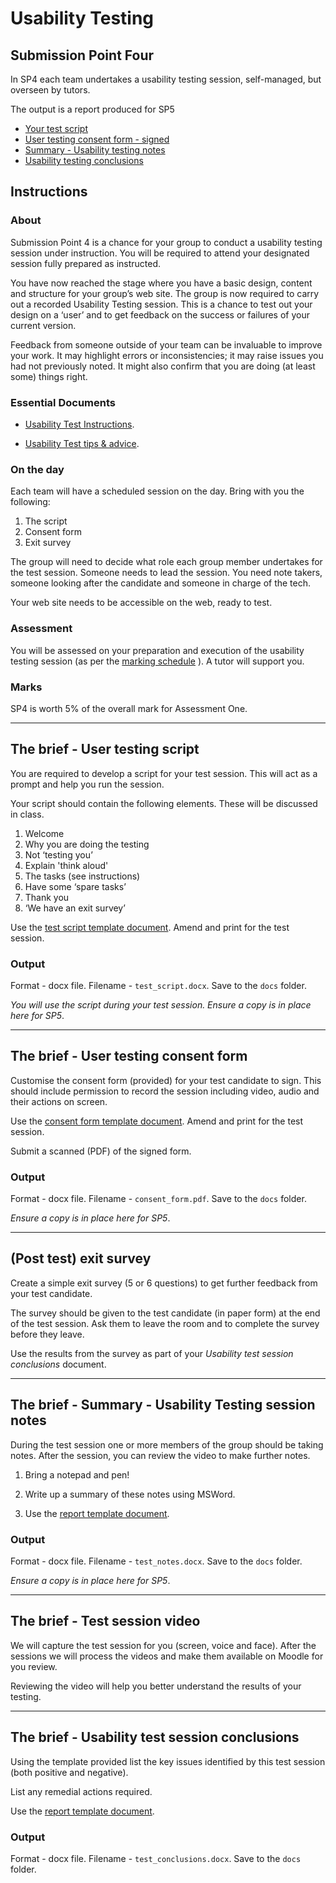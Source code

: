 # Usability Testing

## Submission Point Four

<p>In SP4 each team undertakes a usability testing session, self-managed, but overseen by tutors.</p>

<p>The output is a report produced for SP5</p>

*   [Your test script](docs/test_script.docx)
*   [User testing consent form - signed](docs/consent_form.pdf)
*   [Summary - Usability testing notes](docs/test_notes.docx)
*   [Usability testing conclusions](docs/test_conclusions.docx)


## Instructions

### About
    
Submission Point 4 is a chance for your group to conduct a usability testing session under instruction. You will be required to attend your designated session fully prepared as instructed.
    
You have now reached the stage where you have a basic design, content and structure for your group’s web site. The group is now required to carry out a recorded Usability Testing session. This is a chance to test out your design on a ‘user’ and to get feedback on the success or failures of your current version.

Feedback from someone outside of your team can be invaluable to improve your work. It may highlight errors or inconsistencies; it may raise issues you had not previously noted. It might also confirm that you are doing (at least some) things right.
    
### Essential Documents
    
- [Usability Test Instructions](../../raw/master/support/sp4_usability_test_instructions.docx).
    
- [Usability Test tips & advice](../../raw/master/support/sp4_usability_testing_tips.docx).
    
### On the day
    
Each team will have a scheduled session on the day. Bring with you the following:
    
1.  The script
1.  Consent form
1.  Exit survey
    
The group will need to decide what role each group member undertakes for the test session. Someone needs to lead the session. You need note takers, someone looking after the candidate and someone in charge of the tech.
    
Your web site needs to be accessible on the web, ready to test.
    
### Assessment
    
You will be assessed on your preparation and execution of the usability testing session (as per the [marking schedule](../../raw/master/support/sp4-marksheet.docx) ). A tutor will support you.
    
### Marks
    
SP4 is worth 5% of the overall mark for Assessment One.
    
---
    
## The brief - User testing script
    
You are required to develop a script for your test session. This will act as a prompt and help you run the session.
    
Your script should contain the following elements. These will be discussed in class.
    
1.  Welcome
1.  Why you are doing the testing
1.  Not ‘testing you’
1.  Explain 'think aloud'
1.  The tasks (see instructions)
1.  Have some ‘spare tasks’
1.  Thank you
1.  ‘We have an exit survey’
    
Use the [test script template document](../../raw/master/templates/template_test_script.docx). Amend and print for the test session.
    
### Output

Format - docx file. Filename - `test_script.docx`. Save to the `docs` folder.

*You will use the script during your test session. Ensure a copy is in place here for SP5*. 

---
    
## The brief - User testing consent form

Customise the consent form (provided) for your test candidate to sign. This should include permission to record the session including video, audio and their actions on screen.

Use the [consent form template document](../../raw/master/templates/template_consent_form.docx). Amend and print for the test session.

Submit a scanned (PDF) of the signed form.

### Output

Format - docx file. Filename - `consent_form.pdf`. Save to the `docs` folder.

*Ensure a copy is in place here for SP5*. 

---

## (Post test) exit survey

Create a simple exit survey (5 or 6 questions) to get further feedback from your test candidate. 

The survey should be given to the test candidate (in paper form) at the end of the test session. Ask them to leave the room and to complete the survey before they leave.

Use the results from the survey as part of your *Usability test session conclusions* document.

---
 
## The brief - Summary - Usability Testing session notes
    
During the test session one or more members of the group should be taking notes. After the session, you can review the video to make further notes.
    
1. Bring a notepad and pen!
    
1. Write up a summary of these notes using MSWord.
    
1. Use the [report template document](../../raw/master/templates/template_test_notes.docx).
    
### Output

Format - docx file. Filename - `test_notes.docx`. Save to the `docs` folder.

*Ensure a copy is in place here for SP5*.

---

## The brief - Test session video
    
We will capture the test session for you (screen, voice and face). After the sessions we will process the videos and make them available on Moodle for you review.

Reviewing the video will help you better understand the results of your testing.
    


---

## The brief - Usability test session conclusions
    
Using the template provided list the key issues identified by this test session (both positive and negative).
    
List any remedial actions required.
    
Use the [report template document](../../raw/master/templates/template_test_conclusions.docx).
    
### Output

Format - docx file. Filename - `test_conclusions.docx`. Save to the `docs` folder.
